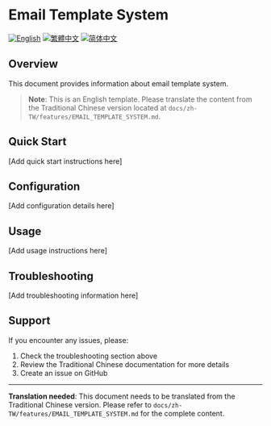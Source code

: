 # Email Template System

[![English](https://img.shields.io/badge/Language-English-blue)](EMAIL_TEMPLATE_SYSTEM.md)
[![繁體中文](https://img.shields.io/badge/Language-繁體中文-red)](../zh-TW/features/EMAIL_TEMPLATE_SYSTEM.md)
[![简体中文](https://img.shields.io/badge/Language-简体中文-green)](../zh-CN/features/EMAIL_TEMPLATE_SYSTEM.md)

## Overview

This document provides information about email template system.

> **Note**: This is an English template. Please translate the content from the Traditional Chinese version located at `docs/zh-TW/features/EMAIL_TEMPLATE_SYSTEM.md`.

## Quick Start

[Add quick start instructions here]

## Configuration

[Add configuration details here]

## Usage

[Add usage instructions here]

## Troubleshooting

[Add troubleshooting information here]

## Support

If you encounter any issues, please:
1. Check the troubleshooting section above
2. Review the Traditional Chinese documentation for more details
3. Create an issue on GitHub

---

**Translation needed**: This document needs to be translated from the Traditional Chinese version. Please refer to `docs/zh-TW/features/EMAIL_TEMPLATE_SYSTEM.md` for the complete content.